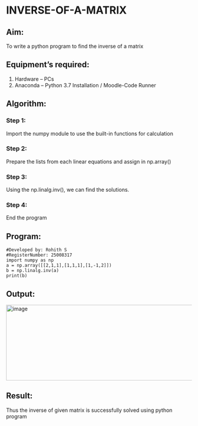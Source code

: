 # INVERSE-OF-A-MATRIX
## Aim:
To write a python program to find the inverse of a matrix
## Equipment’s required:
1. 	Hardware – PCs
2. 	Anaconda – Python 3.7 Installation / Moodle-Code Runner
## Algorithm:
### Step 1: 
Import the numpy module to use the built-in functions for calculation
### Step 2: 
Prepare the lists from each linear equations and assign in np.array()
### Step 3: 
Using the np.linalg.inv(), we can find the solutions.
### Step 4: 
End the program
## Program:
```
#Developed by: Rohith S
#RegisterNumber: 25008317
import numpy as np
a = np.array([[2,1,1],[1,1,1],[1,-1,2]])
b = np.linalg.inv(a)
print(b)
```
## Output:
<img width="843" height="205" alt="image" src="https://github.com/user-attachments/assets/16ade97d-aba5-48c0-9cc0-53f91c7b6f84" />

## Result:
Thus the inverse of given matrix is successfully solved using python program

